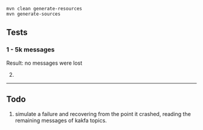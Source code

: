 ```shell
mvn clean generate-resources
mvn generate-sources
```

## Tests

### 1 - 5k messages
Result: no messages were lost

2. 

---
## Todo

1. simulate a failure and recovering from the point it crashed, reading the remaining messages of kakfa topics.